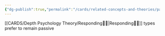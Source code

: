 ```yaml
---
{"dg-publish":true,"permalink":"/cards/related-concepts-and-theories/passivity/","dgPassFrontmatter":true,"noteIcon":"1","created":"2023-01-12T13:12:59.819+01:00","updated":"2023-04-19T18:36:45.609+02:00"}
---
```



[[CARDS/Depth Psychology Theory/Responding🧘‍♂️\|Responding🧘‍♂️]] types prefer to remain passive



